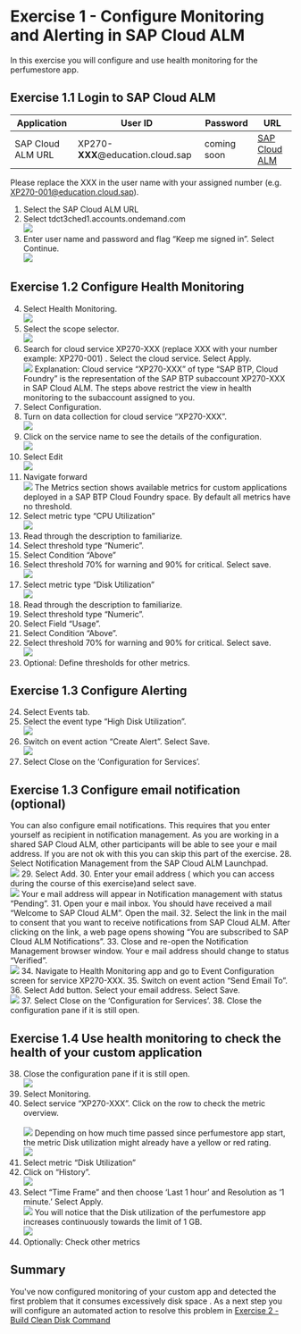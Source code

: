 # Exercise 1 - Configure Monitoring and Alerting in SAP Cloud ALM

In this exercise you will configure and use health monitoring for the perfumestore app.

## Exercise 1.1 Login to SAP Cloud ALM
| Application | User ID | Password | URL |
|---|---|---|---|
| SAP Cloud ALM URL | XP270-**XXX**@education.cloud.sap | coming soon | [SAP Cloud ALM](https://ad263-ptnlz9xc.eu10.alm.cloud.sap/launchpad) |

Please replace the XXX in the user name with your assigned number (e.g. XP270-001@education.cloud.sap).
1. Select the SAP  Cloud ALM URL
2. Select tdct3ched1.accounts.ondemand.com
<br>![](/exercises/ex1/images/001.png)
3. Enter user name and password and flag “Keep me signed in”. Select Continue.
<br>![](/exercises/ex1/images/002.png)
## Exercise 1.2 Configure Health Monitoring
4.	Select Health Monitoring.
<br>![](/exercises/ex1/images/003.png)
5.	Select the scope selector. 
<br>![](/exercises/ex1/images/004.png)
6.	Search for cloud service XP270-XXX (replace XXX with your number example: XP270-001) . Select the cloud service. Select Apply.
<br>![](/exercises/ex1/images/005.png) 
Explanation: 
Cloud service “XP270-XXX” of type “SAP BTP, Cloud Foundry” is the representation of the SAP BTP subaccount XP270-XXX in SAP Cloud ALM. The steps above restrict the view in health monitoring to the subaccount assigned to you.
7.	Select Configuration.
8.	Turn on data collection for cloud service “XP270-XXX”.
<br>![](/exercises/ex1/images/006.png)
9.	Click on the service name to see the details of the configuration.
<br>![](/exercises/ex1/images/06a.png)
10.	Select Edit
<br>![](/exercises/ex1/images/007.png)
11.	Navigate forward
<br>![](/exercises/ex1/images/06b.png)
The Metrics section shows available metrics for custom applications deployed in a SAP BTP Cloud Foundry space. By default all metrics have no threshold.
12.	Select metric type “CPU Utilization”
<br>![](/exercises/ex1/images/008.png)
13.	Read through the description to familiarize. 
14.	Select threshold type “Numeric”.
15.	Select Condition “Above”
16.	Select threshold 70% for warning and 90% for critical. Select save.
<br>![](/exercises/ex1/images/009.png)
17.	Select metric type “Disk Utilization”
<br>![](/exercises/ex1/images/010.png)
18.	Read through the description to familiarize. 
19.	Select threshold type “Numeric”.
20.	Select Field “Usage”.
21.	Select Condition “Above”.
22.	Select threshold 70% for warning and 90% for critical. Select save.
<br>![](/exercises/ex1/images/011.png)
23.	Optional: Define thresholds for other metrics.

## Exercise 1.3 Configure Alerting
24.	Select Events tab.
25.	Select the event type “High Disk Utilization”. 
<br>![](/exercises/ex1/images/012.png)
26.	Switch on event action “Create Alert”. Select Save. 
<br>![](/exercises/ex1/images/013.png)
27.	Select Close on the ‘Configuration for Services’.

## Exercise 1.3 Configure email notification (optional)
You can also configure email notifications. This requires that you enter yourself as recipient in notification management. As you are working in a shared SAP Cloud ALM, other participants will be able to see your e mail address. If you are not ok with this you can skip this part of the exercise.
28.	Select Notification Management from the SAP Cloud ALM Launchpad.
<br>![](/exercises/ex1/images/014.png)
29.	Select Add.
30.	Enter your email address ( which you can access during the course of this exercise)and select save.
<br>![](/exercises/ex1/images/015.png)
 Your e mail address will appear in Notification management with status “Pending”.
31.	Open your e mail inbox. You should have received a mail “Welcome to SAP Cloud ALM”. Open the mail.
32.	Select the link in the mail to consent that you want to receive notifications from SAP Cloud ALM. After clicking on the link, a web page opens showing “You are subscribed to SAP Cloud ALM Notifications”. 
33.	 Close and re-open the Notification Management browser window. Your e mail address should change to  status “Verified”.
<br>![](/exercises/ex1/images/016.png)
 34.	Navigate to Health Monitoring app and go to Event Configuration screen for service XP270-XXX.
35.	Switch on event action “Send Email To”.
36.	Select Add button. Select your email address. Select Save.
<br>![](/exercises/ex1/images/017.png)
37.	Select Close on the ‘Configuration for Services’.
38.	Close the configuration pane if it is still open.

## Exercise 1.4 Use health monitoring to check the health of your custom application

38.	Close the configuration pane if it is still open.
 <br>![](/exercises/ex1/images/018.png)
39.	Select Monitoring.
40.	Select service “XP270-XXX”.
Click on the row to check the metric overview.  
<br>![](/exercises/ex1/images/019.png)
Depending on how much time passed since perfumestore app start, the metric Disk
 utilization might already have a yellow or red rating. 
<br>![](/exercises/ex1/images/020.png)
41.	Select metric “Disk Utilization”
42.	Click on “History”.
<br>![](/exercises/ex1/images/021.png)
 43.	Select “Time Frame” and then choose ‘Last 1 hour’ and Resolution as ‘1 minute.’ Select Apply.
<br>![](/exercises/ex1/images/022.png)
 You will notice that the Disk utilization of the perfumestore app increases continuously towards the limit of 1 GB. 
<br>![](/exercises/ex1/images/023.png)
44.	Optionally: Check other metrics
## Summary

You've now configured monitoring of your custom app and detected the first problem that it consumes excessively disk space . As a next step you will configure an automated action to resolve this problem in [Exercise 2 - Build Clean Disk Command](../ex2/README.md)
